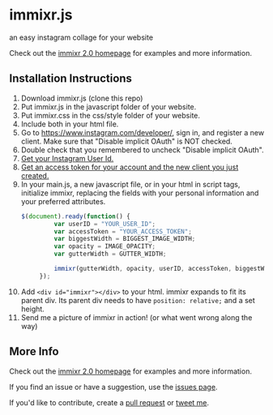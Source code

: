 # immixr.js
an easy instagram collage for your website

Check out the [immixr 2.0 homepage](http://www.immixr.me) for examples and more information.

## Installation Instructions

1. Download immixr.js (clone this repo)
2. Put immixr.js in the javascript folder of your website.
3. Put immixr.css in the css/style folder of your website.
4. Include both in your html file.
5. Go to <https://www.instagram.com/developer/>, sign in, and register a new client. Make sure that "Disable implicit OAuth" is NOT checked.
6. Double check that you remembered to uncheck "Disable implicit OAuth".
7. [Get your Instagram User Id.](http://jelled.com/instagram/lookup-user-id)
8. [Get an access token for your account and the new client you just created.](http://jelled.com/instagram/access-token)
5. In your main.js, a new javascript file, or in your html in script tags, initialize immixr, replacing the fields with your personal information and your preferred attributes.
   ```javascript
   $(document).ready(function() {
			var userID = "YOUR_USER_ID";
			var accessToken = "YOUR_ACCESS_TOKEN";
			var biggestWidth = BIGGEST_IMAGE_WIDTH;
			var opacity = IMAGE_OPACITY;
			var gutterWidth = GUTTER_WIDTH;

			immixr(gutterWidth, opacity, userID, accessToken, biggestWidth);
		});
   ```
6. Add `<div id="immixr"></div>` to your html. immixr expands to fit its parent div. Its parent div needs to have `position: relative;` and a set height.
7. Send me a picture of immixr in action! (or what went wrong along the way)

## More Info
Check out the [immixr 2.0 homepage](http://www.immixr.me) for examples and more information.

If you find an issue or have a suggestion, use the [issues page]().

If you'd like to contribute, create a [pull request]() or [tweet me](https://twitter.com/rwbayer).

